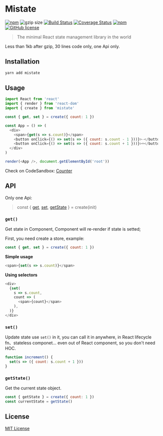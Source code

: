 # Mistate

[![npm](https://img.shields.io/npm/v/mistate.svg)](https://www.npmjs.com/package/mistate) ![gzip size](https://img.shields.io/badge/gzip%20size-910%20B-44cc11.svg) [![Build Status](https://travis-ci.org/forsigner/mistate.svg?branch=master)](https://travis-ci.org/forsigner/mistate) [![Coverage Status](https://coveralls.io/repos/github/forsigner/mistate/badge.svg?branch=master)](https://coveralls.io/github/forsigner/mistate?branch=master)
[![npm](https://img.shields.io/badge/TypeScript-%E2%9C%93-007ACC.svg)](https://www.typescriptlang.org/) [![GitHub license](https://img.shields.io/github/license/forsigner/mistate.svg)](https://github.com/forsigner/mistate/blob/master/LICENSE)

> The minimal React state management library in the world

Less than 1kb after gzip, 30 lines code only, one Api only.

## Installation

```sh
yarn add mistate
```

## Usage

```js
import React from 'react'
import { render } from 'react-dom'
import { create } from 'mistate'

const { get, set } = create({ count: 1 })

const App = () => (
  <div>
    <span>{get(s => s.count)}</span>
    <button onClick={() => set(s => ({ count: s.count - 1 }))}>-</button>
    <button onClick={() => set(s => ({ count: s.count + 1 }))}>+</button>
  </div>
)

render(<App />, document.getElementById('root'))
```

Check on CodeSandbox: [Counter](https://codesandbox.io/s/n0q613r56l)

## API

Only one Api:

> const { [get](#get), [set](#set), [getState](#getstate) } = create(init)

### `get()`

Get state in Component, Component will re-render if state is setted;

First, you need create a store, example:

```js
const { get, set } = create({ count: 1 })
```

**Simple usage**

```js
<span>{set(s => s.count)}</span>
```

**Using selectors**

```js
<div>
  {set(
    s => s.count,
    count => (
      <span>{count}</span>
    ),
  )}
</div>
```

### `set()`

Update state use `set()` in it, you can call it in anywhere, in React lifecycle fn、stateless componet... even out of React component, so you don't need HOC.

```js
function increment() {
  set(s => ({ count: s.count + 1 }))
}
```

### `getState()`

Get the current state object.

```js
const { getState } = create({ count: 1 })
const currentState = getState()
```


## License

[MIT License](https://github.com/forsigner/mistate/blob/master/LICENSE)
